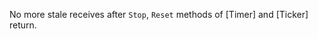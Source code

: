 <!-- go.dev/issue/37196 -->
No more stale receives after `Stop`, `Reset` methods of [Timer] and [Ticker] return.
